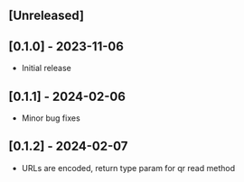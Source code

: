 ## [Unreleased]

## [0.1.0] - 2023-11-06

- Initial release

## [0.1.1] - 2024-02-06

- Minor bug fixes

## [0.1.2] - 2024-02-07

- URLs are encoded, return type param for qr read method
